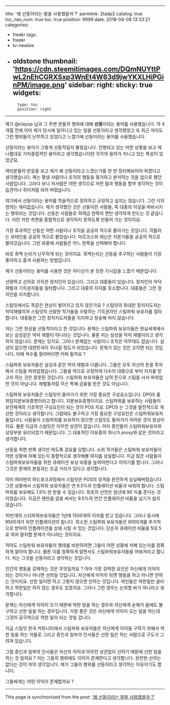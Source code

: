 
---
title: '왜 선동이라는 말을 사용했을까 ?'
permlink: 2tadp2
catalog: true
toc_nav_num: true
toc: true
position: 9999
date: 2018-04-08 13:33:21
categories:
- freekr
tags:
- freekr
- kr-newbie
- oldstone
thumbnail: 'https://cdn.steemitimages.com/DQmNUYttPwL2nEhCGRXSxp3WnEt4W63d9jwYKXLHiPGinPM/image.png'
sidebar:
    right:
        sticky: true
widgets:
    -
        type: toc
        position: right
---


제가 @clayop 님과 그 주변 분들의 행위에 대해 **선동**이라는 용어를 사용했습니다. 약 4개월 전에 이미 제가 당시에 일어나고 있는 일을 선동이라고 생각했었고 또 최근 까지도 그런 행위들이 난무하고 있었다고 느꼈기에 선동이라는 용어를 사용했습니다.

선동이라는 용어가 그렇게 선동적일지 몰랐습니다. 진행되고 있는 어떤 상황을 보고 제 나름대로 가치중립적인 용어라고 생각했습니다만 각각의 용어가 지니고 있는 특성이 있었군요. 

여러분들의 반응을 보고 제가 왜 선동이라고 느꼈는가를 한 번 정리해보아야 하겠다고 생각했습니다. 제는 평생 사람이나 조직의 행동을 평가하고 분석하는 것을 업으로 했던 사람입니다. 그러다 보니 저사람은 어떤 생각으로 저런 말과 행동을 할까 생각하는 것이 습관이나 취미처럼 되어 버렸습니다. 

여기에서 선동이라는 용어를 학술적으로 정의하고 규정하고 싶지는 않습니다. 그런 식의 정의는 재미없습니다.  제가 생각했던 것은 선동이란 사람들, 즉 대중의 이성을 마비시키는 행위라는 것입니다. 선동은 사람들로 하여금 한쪽의 면만 생각하게 만드는 것 같습니다. 이런 저런 측면을 종합적으로 생각하지 못하도록 만들어 가는 것이지요. 

가장 효과적인 선동은 어떤 사람이나 조직을 공공의 적으로 몰아가는 것입니다. 히틀러는 유태인을 공공의 적으로 몰았습니다. 마르크스와 레닌은 자본가들을 공공의 적으로 몰아갔습니다. 그런 와중에 사람들은 어느 한쪽을 선택해야 합니다. 

바로 흑백 논리가 난무하게 되는 것이지요. 
흑백논리는 선동을 추구하는 사람들이 가장 좋아하고 즐겨 사용하는 방법입니다. 

제가 선동이라는 용어를 사용한 것은 어디선가 본 듯한 기시감을 느꼈기 때문입니다. 

선량하고 선의로 가득찬 정치인이 있습니다. 그리고 대중들이 있습니다. 
정치인이 악덕 재벌과 기득권자들을 질타합니다. 
그리고 대중의 지지를 호소합니다. 대중들은 그런 정치인을 지지합니다. 

스팀잇에서도 똑같은 현상이 벌어지고 있지 않은가요 ?
스팀잇의 위대한 정치지도자는 악덕재벌이자 스팀잇의 선량한 작가들을 수탈하는 기득권자인 스팀파워 보유자를  질타합니다.  대중들은 그런 정치지도자들을 지지하고 칭송해 마지 않습니다. 

저는 그런 현상을 선동적이라고 한 것입니다. 
문제는 스팀파워 보유자들은 현실세계에서 보는 삼성같은 악덕 재벌이 아니라는 것입니다. 
물론 저는 삼성을 악덕 재벌이라고 생각하지 않습니다. 문제는 있지요. 
그러나 문제없는 사람이나 조직은 아무데도 없습니다. 삼성이 없으면 대한민국이 무너질 정도가 되었습니다. 문제가 있는 것은 고치면 되는 것입니다. 아예 싹수를 잘라버리면 어찌 될까요 ?

스팀파워 보유자들은 삼성과 같은 악덕 재벌과 다릅니다. 그들은 모두 자신의 돈을 투자해서 스팀을 파워업했습니다. 그들을 악으로 규정하여 다수의 대중으로 부터 지지를 받고자 하는 것은 잘못된 것입니다. 스팀파워 보유자들은 남의 돈으로 스팀을 사서 파워업한 것이 아닙니다. 재벌들처럼 무슨 특혜 금융을 받은 것도 아닙니다. 

스팀파워 보유자들은 스팀잇이 돌아가기 위한 가장 중요한 구성요소입니다.  DPOS 를 위임지분보유증명이라고 합니디. 지분보유증명이지요. 스팀파워를 보유하는 사람들이 보안체계의 기초적인 구성요인이 되는 것이  POS 지요.  DPOS 는 그것을 발전적으로 개선한 것이라고 생각합니다. 그럼에도 불구하고 가장 중요한 구성요인은  스팀파워보유자들입니다. 사람들이 스팀파워를 보유하지 않으면 스팀잇도 돌아가기 어려운 것이 정상이지요. 물론 지금의 스팀잇은 아무런 상관이 없습니다. 이미 증인들이 스팀파워보유자와 상당부분 유리되었기 때문입니다. 그 대표적인 이유중의 하나가  proxy와 같은 것이라고 생각합니다. 

선동을 하면 한쪽 생각만 하도록 강요를 당합니다. 소위 작가들은 스팀파워 보유자들이 어떤 상황에 처해 있는지 종합적으로 생각해볼 여지를 상실합니다. 지금 많은 사람들이 스팀파워보유자들을 위한 큐레이션 보상 비중을 높여야한다고 이야기를 합니다. 그러나 그것은 문제의 본질과는 조금 거리가 있다고 생각합니다. 

이미 여러번의 하드포크과정에서 스팀잇은 POS의 성격을 완전하게 상실해버렸습니다. 그런 상황에서 스팀파워 보유자들은 연 9.5%의 인플레이션 비율과 싸워야 합니다. 스팀파워를 보유해도 1.5% 만 받을 수 있습니다. 최초의 선전은 일년에 90 %를 준다는 것이었습니다. 지금은 웬만큼 글을 써서는 9.5%의 연간 인플레이션 비율을 넘기가 쉽지 않습니다. 

10만개의 스티파워보유자들은 1년에 1500개의 이자를 받고 있습니다. 그러나 동시에 9500개가 자연 인플레이션이 됩니다. 최소한 스팀파워 보유자들은 8000개를 추가적으로 받아야 인플레이션을 상쇄 시킬 수 있는 것입니다. 단순히 큐레이션 비율을 5대 5로 하자 말자할 문제가 아니라는 것이지요.

적어도 스팀파워 보유자들의 행태를 비판하려면 그들이 어떤 상황에 처해 있는지를 정확하게 알아야 합니다. 물론 이를 정확하게 알면서도 스팀파워보유자들을 어뷰저라고 합니다. 저는 그것을 선동이라고 생각하는 것입니다.

인간의 행동을 강제하는 것은 무엇일까요 ? 아마 가장 강력한 요인은 자신에게 이익이 되는 것이거나 아니면 선의일 것입니다. 자신에게 이익이 되면 행동을 하고 아니면 안하는 것이지요. 선한 일이면 하고 그렇지 않으면 안하는 것입니다. 악인들은 악한일만 골라하고 착한일은 하지 않는 경우도 있겠지요. 그러나 그런 경우는 논의할 바가 아니라고 생각합니다.

문제는 자신에게 이익이 오기 때문에 악한 일을 하는 경우와 자신에게 손해가 옴에도 불구하고 선한 일을 하는 경우입니다. 가장 좋은 것은 자신에게 이익이 오는 일을 하는데 그것이 궁극적으로 착한 일이 되는 것일 겁니다.

지금 스팀잇 한국 커뮤니티에서 스팀파워 보유자들은 자신에게 이익을 구하기 위해서 악한 일을 하는 자들로 그리고 증인과 일부의 인사들은 선한 일은 하는 사람으로 구도가 그려져 있습니다. 

그럼 증인과 일부의 인사들은 자신의 이익과 아무런 상관없이 선하기 때문에 선한 일을 하는 것 일까요 ?
저는 그들의 행위에도 이익이 존재한다고 생각합니다. 완전한 선의는 없다는 것이 저의 생각입니다. 
제가 그들의 행위를 선동이라고 생각하는 이유이기도 합니다.

그들에게는 어떤 이익이 존재할까요 ?

- - -

This page is synchronized from the post: ['왜 선동이라는 말을 사용했을까 ?'](https://steemit.com/@oldstone/2tadp2)
